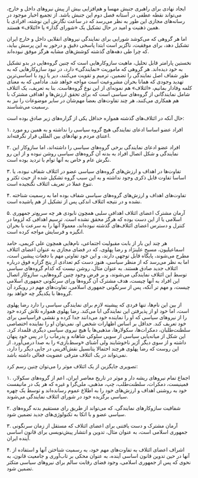 ایجاد نهادی برای راهبری جنبش مهسا و هم‌افزایی بیش از پیش نیروهای داخل و خارج، می‌تواند نقطه عطفی در آستانه فصل دوم این جنبش باشد. از تجمیع اخبار موجود در رسانه‌های مجازی این طور به نظر می‌رسد که در ساعت نگارش این نوشته، افرادی با همین ذهنیت و امید در حال تشکیل یک «شورای گذار» یا «ائتلاف» هستند. 

اما هر گروهی که می‌کوشد شورایی برای نمایندگی نیروهای انقلابی داخل و خارج ایران تشکیل دهد، برای موفقیت، ناگزیر است ابتدا پاسخی دقیق و درخور به این پرسش بیاید، که چرا طی دهه‌های گذشته کوشش‌های مشابه هرگز موفق نبوده‌اند. 

نخستین پارامتر قابل تحلیل، ماهیت سازوکارهایی است که چنین گروه‌هایی در بدو تشکیل به خود دیده‌اند. هر گروهی که ماموریت «نمایندگی» دارد، در نبود سازوکارهایی که به طور شفاف اصل نمایندگی را تضمین، ترمیم و تقویت می‌کنند، دیر یا زود با اساسی‌ترین تهدید وجودی که همانا بحران مشروعیت است مواجه خواهد شد. مادامی که به معنای کلمه وفادار بمانیم، «ائتلاف» هم نمونه‌ای از این نوع گروه‌هاست. بنا به تعریف، یک ائتلاف شامل نمایندگانی از گروه‌های سیاسی است که برای تحقق ارزش‌ها و اهدافی مشترک با هم همکاری می‌کنند، هر چند تفاوت‌های بعضا مهم‌شان در سایر موضوعات را نیز به رسمیت می‌شناسند. 

حال آنکه در ائتلاف‌های گذشته همواره حداقل یکی از گزاره‌های زیر صادق بوده است:

۱. افراد عضو اساسا ادعای نمایندگی هیچ گروه سیاسی را نداشته‌ و به همین رو مورد اعتنای مردم و نهادهای بین المللی قرار نگرفته‌اند.

۲. افراد عضو ادعای نمایندگی برخی گروه‌های سیاسی را داشته‌اند، اما سازوکار این نمایندگی و شکل اتصال افراد به بدنه آن گروه‌های سیاسی روشن نبوده و از این رو نگرش عام و خاص به آنها توام با تردید بوده است.

۳. تفاوت‌ها در اهداف و ارزش‌های گروه‌های سیاسی عضو در ائتلاف شفاف نبوده، یا اساسا تفاوت قابل ذکری وجود نداشته و به این سبب گروه تشکیل شده از حیث تکثر و تنوع عملا در تعریف ائتلاف نگنجیده است.

۴. تفاوت‌های اهداف و ارزش‌های گروه‌های سیاسی شفاف بوده اما به رسمیت شناخته نشده و در نتیجه ائتلاف اندکی پس از تشکیل از هم پاشیده است.

۵. آرمان مشترک اعضای ائتلاف اهدافی سلبی همچون نابودی هر چه سریع‌تر جمهوری اسلامی  یا از این دست بوده که هرگز محقق نشده است. ترسیم اهدافی که لزوما در کنترل و دسترس اعضای ائتلاف‌های گذشته نبوده‌اند، معمولا آنها را به سرعت با بحران انگیزه و فرسایش مواجه کرده است.

هر چند این بار از بابت مقبولیت اجتماعی، نام‌هایی همچون علی کریمی، حامد اسماعیلیون، مسیح علینژاد و رضا پهلوی، که در فضای مجازی به عنوان اعضای ائتلاف مطرح می‌شوند، پایگاه قابل توجهی دارند، و این خود تفاوتی مهم با دفعات پیشین است، اما به نظر می‌رسد که از منظر سیاسی، هنوز دست کم تعدادی از پنج گزاره فوق درباره ائتلاف جدید صادق هستند. به عنوان مثال، روشن نیست که کدام گروه‌های سیاسی توسط این ائتلاف نمایندگی می‌شوند، و بر فرض وجود چنین گروه‌هایی، سازوکار اتصال این افراد به آنها چیست، هدف مشترک آن گروه‌ها ورای سرنگونی جمهوری اسلامی چیست، و مهم تر آنکه، پس از سرنگونی جمهوری اسلامی، تفاوت‌های مهم در رویکرد آن گروه‌ها با یکدیگر چه خواهد بود.

از بین این نام‌ها، تنها فردی که پیشینه لازم برای نمایندگی سیاسی را دارد رضا پهلوی است، اما خود او از پذیرفتن این نمایندگی ابا می‌کند. رضا پهلوی همواره تلاش کرده خود را از نیروهای سیاسی که او را نماینده خود می‌دانند جدا کرده و نقشی فراسیاسی برای خود تعریف کند. حداقل بر اساس اظهارات شخص او، نمی‌توان او را نماینده اختصاصی سلطنت‌طلبان، دمکرات‌ها، سکولارها، مذهبی‌ها یا هیچ نیروی سیاسی دیگری قلمداد کرد. این شکل از میانه‌یابی سیاسی از سویی سلوکی شاهانه و پدرمآب را در پس خود پنهان داشته و از سوی دیگر آژیر ناخوشایند ولی آشنای «وسط‌بازی» را به صدا درمی‌آورد. از این روست که رضا پهلوی هرچند احتمالا پتانسیل نقش‌آفرینی در جایی دیگر را دارد، نمی‌تواند در یک ائتلاف مترقی عضویت فعالی داشته باشد.

 تصویری جایگزین از یک ائتلاف موثر را می‌توان چنین رسم کرد:

۱. اجماع تمام نیروهای ریشه دار و موثر در تاریخ معاصر ایران، اعم از گروه‌های سکولار، فمینیست، دمکرات، سلطنت‌طلب، چپ، مذهبی، ملی‌گرا و غیره که هر یک در مانیفست خود به روشنی اهداف و ارزش‌های خود را به اطلاع عموم رسانده‌اند و توسط یک چهره سیاسی برگزیده خود در شورای ائتلاف نمایندگی می‌شوند.

۲. شفافیت سازوکارهای نمایندگی، که می‌تواند از طریق رای مستقیم بدنه گروه‌های سیاسی عضو و با اتکا به تکنولوژی‌های جدید تضمین شود.

۳. آرمان مشترک و دست یافتنی برای اعضای ائتلاف که مستقل از زمان سرنگونی جمهوری اسلامی است، به عنوان مثال، تدوین و انتشار پیش‌نویسی برای قانون اساسی آینده ایران.

۴. اشراف اعضای ائتلاف به تفاوت‌های مهم خود، به رسمیت شناختن آنها و استفاده از آنها در حین تدوین قانون اساسی آینده، به عنوان محکی بر تاب‌آوری و جامعیت قانون،  به نحوی که پس از جمهوری اسلامی، وجود فضای رقابت سالم برای نیروهای سیاسی متکثر تضمین شود.
